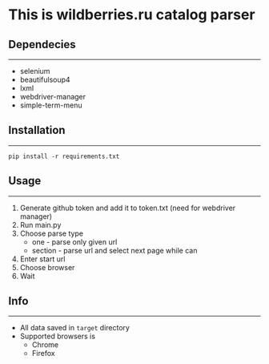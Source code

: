 # This is wildberries.ru catalog parser

## Dependecies

---

- selenium
- beautifulsoup4
- lxml
- webdriver-manager
- simple-term-menu

## Installation

---

`pip install -r requirements.txt`

## Usage

---

1. Generate github token and add it to token.txt (need for webdriver manager)
1. Run main.py
1. Choose parse type
   - one - parse only given url
   - section - parse url and select next page while can
1. Enter start url
1. Choose browser
1. Wait

## Info

---

- All data saved in `target` directory
- Supported browsers is
  - Chrome
  - Firefox
